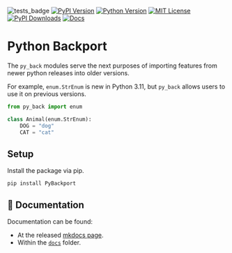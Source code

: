 ![tests_badge](https://github.com/Jtachan/PyBackport/actions/workflows/unittests.yml/badge.svg)
[![PyPI Version](https://img.shields.io/pypi/v/PyBackport)](https://pypi.org/project/PyBackport/)
[![Python Version](https://img.shields.io/badge/python-3.8+-blue)](https://www.python.org/downloads/) 
[![MIT License](https://img.shields.io/github/license/Jtachan/PyBackport)](https://github.com/Jtachan/PyBackport/blob/master/LICENSE)
[![PyPI Downloads](https://img.shields.io/pypi/dm/PyBackport)](https://pypi.org/project/PyBackport/) 
[![Docs](https://img.shields.io/badge/Read_the_docs-blue)](https://Jtachan.github.io/PyBackport/)

# Python Backport

The `py_back` modules serve the next purposes of importing features from newer python releases into older versions.

For example, `enum.StrEnum` is new in Python 3.11, but `py_back` allows users to use it on previous versions.

```python
from py_back import enum

class Animal(enum.StrEnum):
    DOG = "dog"
    CAT = "cat"
```


## Setup

Install the package via pip.

```shell
pip install PyBackport
```

## 📖 Documentation

Documentation can be found:

- At the released [mkdocs page](https://Jtachan.github.io/PyBackport/).
- Within the [`docs`](https://github.com/Jtachan/PyBackport/blob/main/docs/index.md) folder.
